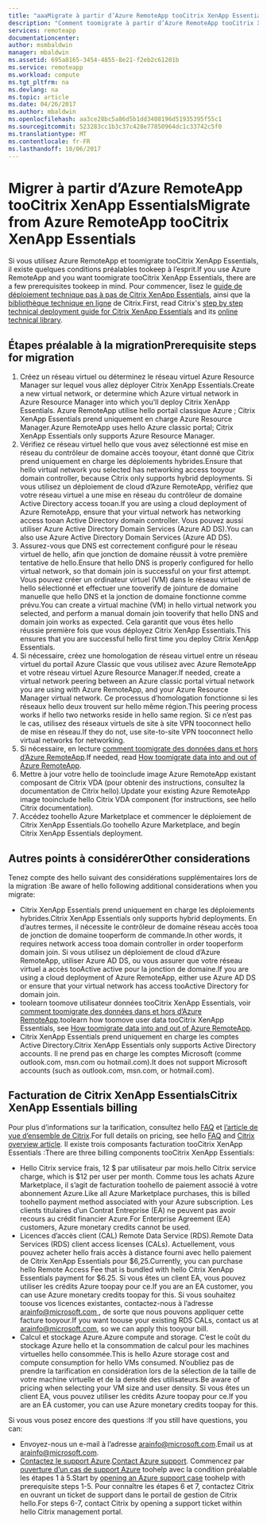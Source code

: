 ```yaml
---
title: "aaaMigrate à partir d’Azure RemoteApp tooCitrix XenApp Essentials | Documents Microsoft"
description: "Comment toomigrate à partir d’Azure RemoteApp tooCitrix XenApp Essentials"
services: remoteapp
documentationcenter: 
author: msmbaldwin
manager: mbaldwin
ms.assetid: 695a8165-3454-4855-8e21-f2eb2c61201b
ms.service: remoteapp
ms.workload: compute
ms.tgt_pltfrm: na
ms.devlang: na
ms.topic: article
ms.date: 04/26/2017
ms.author: mbaldwin
ms.openlocfilehash: aa3ce28bc5a86d5b1dd3408196d51935395f55c1
ms.sourcegitcommit: 523283cc1b3c37c428e77850964dc1c33742c5f0
ms.translationtype: MT
ms.contentlocale: fr-FR
ms.lasthandoff: 10/06/2017
---
```

# <a name="migrate-from-azure-remoteapp-toocitrix-xenapp-essentials"></a><span data-ttu-id="16d47-103">Migrer à partir d’Azure RemoteApp tooCitrix XenApp Essentials</span><span class="sxs-lookup"><span data-stu-id="16d47-103">Migrate from Azure RemoteApp tooCitrix XenApp Essentials</span></span>

<span data-ttu-id="16d47-104">Si vous utilisez Azure RemoteApp et toomigrate tooCitrix XenApp Essentials, il existe quelques conditions préalables tookeep à l’esprit.</span><span class="sxs-lookup"><span data-stu-id="16d47-104">If you use Azure RemoteApp and you want toomigrate tooCitrix XenApp Essentials, there are a few prerequisites tookeep in mind.</span></span> <span data-ttu-id="16d47-105">Pour commencer, lisez le [guide de déploiement technique pas à pas de Citrix XenApp Essentials](https://docs.citrix.com/content/dam/docs/en-us/citrix-cloud/downloads/xenapp-essentials-deployment-guide.pdf), ainsi que la [bibliothèque technique en ligne](http://docs.citrix.com/en-us/citrix-cloud/xenapp-and-xendesktop-service/xenapp-essentials.html) de Citrix.</span><span class="sxs-lookup"><span data-stu-id="16d47-105">First, read Citrix's [step by step technical deployment guide for Citrix XenApp Essentials](https://docs.citrix.com/content/dam/docs/en-us/citrix-cloud/downloads/xenapp-essentials-deployment-guide.pdf) and its [online technical library](http://docs.citrix.com/en-us/citrix-cloud/xenapp-and-xendesktop-service/xenapp-essentials.html).</span></span> 

## <a name="prerequisite-steps-for-migration"></a><span data-ttu-id="16d47-106">Étapes préalable à la migration</span><span class="sxs-lookup"><span data-stu-id="16d47-106">Prerequisite steps for migration</span></span>

1. <span data-ttu-id="16d47-107">Créez un réseau virtuel ou déterminez le réseau virtuel Azure Resource Manager sur lequel vous allez déployer Citrix XenApp Essentials.</span><span class="sxs-lookup"><span data-stu-id="16d47-107">Create a new virtual network, or determine which Azure virtual network in Azure Resource Manager into which you'll deploy Citrix XenApp Essentials.</span></span> <span data-ttu-id="16d47-108">Azure RemoteApp utilise hello portail classique Azure ; Citrix XenApp Essentials prend uniquement en charge Azure Resource Manager.</span><span class="sxs-lookup"><span data-stu-id="16d47-108">Azure RemoteApp uses hello Azure classic portal; Citrix XenApp Essentials only supports Azure Resource Manager.</span></span>  
2. <span data-ttu-id="16d47-109">Vérifiez ce réseau virtuel hello que vous avez sélectionné est mise en réseau du contrôleur de domaine accès tooyour, étant donné que Citrix prend uniquement en charge les déploiements hybrides.</span><span class="sxs-lookup"><span data-stu-id="16d47-109">Ensure that hello virtual network you selected has networking access tooyour domain controller, because Citrix only supports hybrid deployments.</span></span> <span data-ttu-id="16d47-110">Si vous utilisez un déploiement de cloud d’Azure RemoteApp, vérifiez que votre réseau virtuel a une mise en réseau du contrôleur de domaine Active Directory access tooan.</span><span class="sxs-lookup"><span data-stu-id="16d47-110">If you are using a cloud deployment of Azure RemoteApp, ensure that your virtual network has networking access tooan Active Directory domain controller.</span></span> <span data-ttu-id="16d47-111">Vous pouvez aussi utiliser Azure Active Directory Domain Services (Azure AD DS).</span><span class="sxs-lookup"><span data-stu-id="16d47-111">You can also use Azure Active Directory Domain Services (Azure AD DS).</span></span> 
3. <span data-ttu-id="16d47-112">Assurez-vous que DNS est correctement configuré pour le réseau virtuel de hello, afin que jonction de domaine réussit à votre première tentative de hello.</span><span class="sxs-lookup"><span data-stu-id="16d47-112">Ensure that hello DNS is properly configured for hello virtual network, so that domain join is successful on your first attempt.</span></span> <span data-ttu-id="16d47-113">Vous pouvez créer un ordinateur virtuel (VM) dans le réseau virtuel de hello sélectionné et effectuer une tooverify de jointure de domaine manuelle que hello DNS et la jonction de domaine fonctionne comme prévu.</span><span class="sxs-lookup"><span data-stu-id="16d47-113">You can create a virtual machine (VM) in hello virtual network you selected, and perform a manual domain join tooverify that hello DNS and domain join works as expected.</span></span> <span data-ttu-id="16d47-114">Cela garantit que vous êtes hello réussie première fois que vous déployez Citrix XenApp Essentials.</span><span class="sxs-lookup"><span data-stu-id="16d47-114">This ensures that you are successful hello first time you deploy Citrix XenApp Essentials.</span></span> 
4. <span data-ttu-id="16d47-115">Si nécessaire, créez une homologation de réseau virtuel entre un réseau virtuel du portail Azure Classic que vous utilisez avec Azure RemoteApp et votre réseau virtuel Azure Resource Manager.</span><span class="sxs-lookup"><span data-stu-id="16d47-115">If needed, create a virtual network peering between an Azure classic portal virtual network you are using with Azure RemoteApp, and your Azure Resource Manager virtual network.</span></span> <span data-ttu-id="16d47-116">Ce processus d’homologation fonctionne si les réseaux hello deux trouvent sur hello même région.</span><span class="sxs-lookup"><span data-stu-id="16d47-116">This peering process works if hello two networks reside in hello same region.</span></span> <span data-ttu-id="16d47-117">Si ce n’est pas le cas, utilisez des réseaux virtuels de site à site VPN tooconnect hello de mise en réseau.</span><span class="sxs-lookup"><span data-stu-id="16d47-117">If they do not, use site-to-site VPN tooconnect hello virtual networks for networking.</span></span> 
5. <span data-ttu-id="16d47-118">Si nécessaire, en lecture [comment toomigrate des données dans et hors d’Azure RemoteApp](remoteapp-migrate.md).</span><span class="sxs-lookup"><span data-stu-id="16d47-118">If needed, read [How toomigrate data into and out of Azure RemoteApp](remoteapp-migrate.md).</span></span> 
6. <span data-ttu-id="16d47-119">Mettre à jour votre hello de tooinclude image Azure RemoteApp existant composant de Citrix VDA (pour obtenir des instructions, consultez la documentation de Citrix hello).</span><span class="sxs-lookup"><span data-stu-id="16d47-119">Update your existing Azure RemoteApp image tooinclude hello Citrix VDA component (for instructions, see hello Citrix documentation).</span></span> 
7. <span data-ttu-id="16d47-120">Accédez toohello Azure Marketplace et commencer le déploiement de Citrix XenApp Essentials.</span><span class="sxs-lookup"><span data-stu-id="16d47-120">Go toohello Azure Marketplace, and begin Citrix XenApp Essentials deployment.</span></span>

## <a name="other-considerations"></a><span data-ttu-id="16d47-121">Autres points à considérer</span><span class="sxs-lookup"><span data-stu-id="16d47-121">Other considerations</span></span>

<span data-ttu-id="16d47-122">Tenez compte des hello suivant des considérations supplémentaires lors de la migration :</span><span class="sxs-lookup"><span data-stu-id="16d47-122">Be aware of hello following additional considerations when you migrate:</span></span>
- <span data-ttu-id="16d47-123">Citrix XenApp Essentials prend uniquement en charge les déploiements hybrides.</span><span class="sxs-lookup"><span data-stu-id="16d47-123">Citrix XenApp Essentials only supports hybrid deployments.</span></span> <span data-ttu-id="16d47-124">En d’autres termes, il nécessite le contrôleur de domaine réseau accès tooa de jonction de domaine tooperform de commande.</span><span class="sxs-lookup"><span data-stu-id="16d47-124">In other words, it requires network access tooa domain controller in order tooperform domain join.</span></span> <span data-ttu-id="16d47-125">Si vous utilisez un déploiement de cloud d’Azure RemoteApp, utiliser Azure AD DS, ou vous assurer que votre réseau virtuel a accès tooActive active pour la jonction de domaine.</span><span class="sxs-lookup"><span data-stu-id="16d47-125">If you are using a cloud deployment of Azure RemoteApp, either use Azure AD DS or ensure that your virtual network has access tooActive Directory for domain join.</span></span> 
- <span data-ttu-id="16d47-126">toolearn toomove utilisateur données tooCitrix XenApp Essentials, voir [comment toomigrate des données dans et hors d’Azure RemoteApp](remoteapp-migrate.md).</span><span class="sxs-lookup"><span data-stu-id="16d47-126">toolearn how toomove user data tooCitrix XenApp Essentials, see [How toomigrate data into and out of Azure RemoteApp](remoteapp-migrate.md).</span></span> 
- <span data-ttu-id="16d47-127">Citrix XenApp Essentials prend uniquement en charge les comptes Active Directory.</span><span class="sxs-lookup"><span data-stu-id="16d47-127">Citrix XenApp Essentials only supports Active Directory accounts.</span></span> <span data-ttu-id="16d47-128">Il ne prend pas en charge les comptes Microsoft (comme outlook.com, msn.com ou hotmail.com).</span><span class="sxs-lookup"><span data-stu-id="16d47-128">It does not support Microsoft accounts (such as outlook.com, msn.com, or hotmail.com).</span></span> 

## <a name="citrix-xenapp-essentials-billing"></a><span data-ttu-id="16d47-129">Facturation de Citrix XenApp Essentials</span><span class="sxs-lookup"><span data-stu-id="16d47-129">Citrix XenApp Essentials billing</span></span>

<span data-ttu-id="16d47-130">Pour plus d’informations sur la tarification, consultez hello [FAQ](https://www.citrix.com/global-partners/microsoft/resources/xenapp-essentials-faq.html#tab-30699) et [l’article de vue d’ensemble de Citrix](https://www.citrix.com/global-partners/microsoft/remote-app.html).</span><span class="sxs-lookup"><span data-stu-id="16d47-130">For full details on pricing, see hello [FAQ](https://www.citrix.com/global-partners/microsoft/resources/xenapp-essentials-faq.html#tab-30699) and [Citrix overview article](https://www.citrix.com/global-partners/microsoft/remote-app.html).</span></span> <span data-ttu-id="16d47-131">Il existe trois composants facturation tooCitrix XenApp Essentials :</span><span class="sxs-lookup"><span data-stu-id="16d47-131">There are three billing components tooCitrix XenApp Essentials:</span></span>

- <span data-ttu-id="16d47-132">Hello Citrix service frais, 12 $ par utilisateur par mois.</span><span class="sxs-lookup"><span data-stu-id="16d47-132">hello Citrix service charge, which is $12 per user per month.</span></span> <span data-ttu-id="16d47-133">Comme tous les achats Azure Marketplace, il s’agit de facturation toohello de paiement associé à votre abonnement Azure.</span><span class="sxs-lookup"><span data-stu-id="16d47-133">Like all Azure Marketplace purchases, this is billed toohello payment method associated with your Azure subscription.</span></span> <span data-ttu-id="16d47-134">Les clients titulaires d’un Contrat Entreprise (EA) ne peuvent pas avoir recours au crédit financier Azure.</span><span class="sxs-lookup"><span data-stu-id="16d47-134">For Enterprise Agreement (EA) customers, Azure monetary credits cannot be used.</span></span> 
- <span data-ttu-id="16d47-135">Licences d’accès client (CAL) Remote Data Service (RDS).</span><span class="sxs-lookup"><span data-stu-id="16d47-135">Remote Data Services (RDS) client access licenses (CALs).</span></span> <span data-ttu-id="16d47-136">Actuellement, vous pouvez acheter hello frais accès à distance fourni avec hello paiement de Citrix XenApp Essentials pour $6,25.</span><span class="sxs-lookup"><span data-stu-id="16d47-136">Currently, you can purchase hello Remote Access Fee that is bundled with hello Citrix XenApp Essentials payment for $6.25.</span></span> <span data-ttu-id="16d47-137">Si vous êtes un client EA, vous pouvez utiliser les crédits Azure toopay pour ce.</span><span class="sxs-lookup"><span data-stu-id="16d47-137">If you are an EA customer, you can use Azure monetary credits toopay for this.</span></span> <span data-ttu-id="16d47-138">Si vous souhaitez toouse vos licences existantes, contactez-nous à l’adresse [ arainfo@microsoft.com ](mailto:arainfo@microsoft.com), de sorte que nous pouvons appliquer cette facture tooyour.</span><span class="sxs-lookup"><span data-stu-id="16d47-138">If you want toouse your existing RDS CALs, contact us at [arainfo@microsoft.com](mailto:arainfo@microsoft.com), so we can apply this tooyour bill.</span></span> 
- <span data-ttu-id="16d47-139">Calcul et stockage Azure.</span><span class="sxs-lookup"><span data-stu-id="16d47-139">Azure compute and storage.</span></span> <span data-ttu-id="16d47-140">C’est le coût du stockage Azure hello et la consommation de calcul pour les machines virtuelles hello consommée.</span><span class="sxs-lookup"><span data-stu-id="16d47-140">This is hello Azure storage cost and compute consumption for hello VMs consumed.</span></span> <span data-ttu-id="16d47-141">N’oubliez pas de prendre la tarification en considération lors de la sélection de la taille de votre machine virtuelle et de la densité des utilisateurs.</span><span class="sxs-lookup"><span data-stu-id="16d47-141">Be aware of pricing when selecting your VM size and user density.</span></span> <span data-ttu-id="16d47-142">Si vous êtes un client EA, vous pouvez utiliser les crédits Azure toopay pour ce.</span><span class="sxs-lookup"><span data-stu-id="16d47-142">If you are an EA customer, you can use Azure monetary credits toopay for this.</span></span>

<span data-ttu-id="16d47-143">Si vous vous posez encore des questions :</span><span class="sxs-lookup"><span data-stu-id="16d47-143">If you still have questions, you can:</span></span>
- <span data-ttu-id="16d47-144">Envoyez-nous un e-mail à l’adresse [arainfo@microsoft.com](mailto:arainfo@microsoft.com).</span><span class="sxs-lookup"><span data-stu-id="16d47-144">Email us at [arainfo@microsoft.com](mailto:arainfo@microsoft.com).</span></span>
- <span data-ttu-id="16d47-145">[Contactez le support Azure](https://portal.azure.com/?#blade/Microsoft_Azure_Support/HelpAndSupportBlade).</span><span class="sxs-lookup"><span data-stu-id="16d47-145">[Contact Azure support](https://portal.azure.com/?#blade/Microsoft_Azure_Support/HelpAndSupportBlade).</span></span> <span data-ttu-id="16d47-146">Commencez par [ouverture d’un cas de support Azure](https://portal.azure.com/?#blade/Microsoft_Azure_Support/HelpAndSupportBlade) toohelp avec la condition préalable les étapes 1 à 5.</span><span class="sxs-lookup"><span data-stu-id="16d47-146">Start by [opening an Azure support case](https://portal.azure.com/?#blade/Microsoft_Azure_Support/HelpAndSupportBlade) toohelp with prerequisite steps 1-5.</span></span> <span data-ttu-id="16d47-147">Pour connaître les étapes 6 et 7, contactez Citrix en ouvrant un ticket de support dans le portail de gestion de Citrix hello.</span><span class="sxs-lookup"><span data-stu-id="16d47-147">For steps 6-7, contact Citrix by opening a support ticket within hello Citrix management portal.</span></span> 
